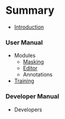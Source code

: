 # Summary

* [Introduction](README.md)

### User Manual
* Modules
   * [Masking](chapter1.md)
   * [Editor](modules/editor/README.md)
   * Annotations
* [Training](training/README.md)

### Developer Manual
* Developers

